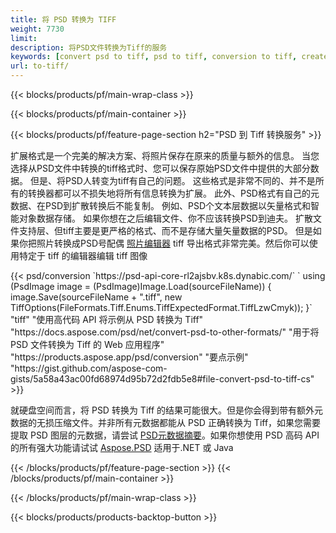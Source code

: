```yaml
---
title: 将 PSD 转换为 TIFF
weight: 7730
limit: 
description: 将PSD文件转换为Tiff的服务
keywords: [convert psd to tiff, psd to tiff, conversion to tiff, create tiff from psd, print psd as tiff]
url: to-tiff/
---
```


{{< blocks/products/pf/main-wrap-class >}}

{{< blocks/products/pf/main-container >}}

{{< blocks/products/pf/feature-page-section h2="PSD 到 Tiff 转换服务" >}}
<p>扩展格式是一个完美的解决方案、将照片保存在原来的质量与额外的信息。 当您选择从PSD文件中转换的tiff格式时、您可以保存原始PSD文件中提供的大部分数据。 但是、将PSD人转变为tiff有自己的问题。 这些格式是非常不同的、并不是所有的转换器都可以不损失地将所有信息转换为扩展。 此外、PSD格式有自己的元数据、在PSD到扩散转换后不能复制。 例如、PSD个文本层数据以矢量格式和智能对象数据存储。 如果你想在之后编辑文件、你不应该转换PSD到迪夫。 扩散文件支持层、但tiff主要是更严格的格式、而不是存储大量矢量数据的PSD。 但是如果你把照片转换成PSD号配偶 <a href="https://products.aspose.app/psd/photo-editor">照片编辑器</a> tiff 导出格式非常完美。然后你可以使用特定于 tiff 的编辑器编辑 tiff 图像</p>
{{< psd/conversion `https://psd-api-core-rl2ajsbv.k8s.dynabic.com/` 
`    using (PsdImage image = (PsdImage)Image.Load(sourceFileName))
    {
        image.Save(sourceFileName + ".tiff", new TiffOptions(FileFormats.Tiff.Enums.TiffExpectedFormat.TiffLzwCmyk));
    }` 
	"tiff" 
"使用高代码 API 将示例从 PSD 转换为 Tiff"  "https://docs.aspose.com/psd/net/convert-psd-to-other-formats/" 
"用于将 PSD 文件转换为 Tiff 的 Web 应用程序" "https://products.aspose.app/psd/conversion" 
"要点示例" "https://gist.github.com/aspose-com-gists/5a58a43ac00fd68974d95b72d2fdb5e8#file-convert-psd-to-tiff-cs" >}}
<p>就硬盘空间而言，将 PSD 转换为 Tiff 的结果可能很大。但是你会得到带有额外元数据的无损压缩文件。并非所有元数据都能从 PSD 正确转换为 Tiff，如果您需要提取 PSD 图层的元数据，请尝试 <a href="https://products.aspose.app/psd/metadata">PSD元数据摘要</a>。如果你想使用 PSD 高码 API 的所有强大功能请试试 <a href="/psd">Aspose.PSD</a> 适用于.NET 或 Java</p>
{{< /blocks/products/pf/feature-page-section >}}
{{< /blocks/products/pf/main-container >}}


{{< /blocks/products/pf/main-wrap-class >}}

{{< blocks/products/products-backtop-button >}}
